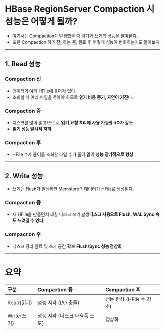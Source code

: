 
# HBase RegionServer Compaction 시 성능은 어떻게 될까?
- 여기서는 Compaction이 발생했을 때 읽기와 쓰기의 성능을 알아본다.
- 또한 Compaction 하기 전, 하는 중, 완료 후 어떻게 성능이 변화하는지도 알아보자

---

## 1. Read 성능

### Compaction 전
- 데이터가 여러 HFile에 흩어져 있다.
- 조회할 때 여러 파일을 찾아야 하므로 **읽기 비용 증가, 지연이 커진**다.

### Compaction 중
- 디스크를 많이 읽고/쓰므로 **읽기 요청 처리에 사용 가능한 I/O가 감소**
- **읽기 성능 일시적 저하**

### Compaction 후
- HFile 수가 줄어듦 조회할 파일 수가 줄어 **읽기 성능 장기적으로 향상**

---

## 2. Write 성능
- 쓰기는 Flush가 발생하면 Memstore의 데이터가 HFile로 생성된다. 

### Compaction 중
- 새 HFile을 만들면서 대량 디스크 쓰기 발생**디스크 사용으로 Flush, WAL Sync 속도 느려질 수 있다.**

### Compaction 후
- 디스크 정리 완료 및 쓰기 공간 확보 **Flush/Sync 성능 정상화**

---

# 요약

| 구분 | Compaction 중 | Compaction 후 |
|:---|:---|:---|
| Read(읽기) | 성능 저하 (I/O 충돌) | 성능 향상 (HFile 수 감소) |
| Write(쓰기) | 성능 저하 (디스크 대역폭 소모) | 정상화 |
